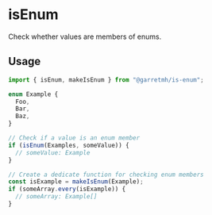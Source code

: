 # isEnum

Check whether values are members of enums.

## Usage

```ts
import { isEnum, makeIsEnum } from "@garretmh/is-enum";

enum Example {
  Foo,
  Bar,
  Baz,
}

// Check if a value is an enum member
if (isEnum(Examples, someValue)) {
  // someValue: Example
}

// Create a dedicate function for checking enum members
const isExample = makeIsEnum(Example);
if (someArray.every(isExample)) {
  // someArray: Example[]
}
```
